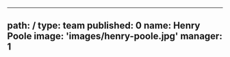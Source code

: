 ---
path: /
type: team
published: 0
name: Henry Poole
image: 'images/henry-poole.jpg'
manager: 1
-------------------------------
